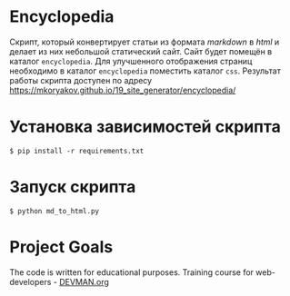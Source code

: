 # Encyclopedia

Cкрипт, который конвертирует статьи из формата _markdown_ в _html_ и делает из них небольшой статический сайт. Сайт будет помещён в каталог `encyclopedia`. Для улучшенного отображения страниц необходимо в каталог `encyclopedia` поместить каталог `css`.
Результат работы скрипта доступен по адресу <https://mkoryakov.github.io/19_site_generator/encyclopedia/>

# Установка зависимостей скрипта
    $ pip install -r requirements.txt

# Запуск скрипта
    $ python md_to_html.py

# Project Goals

The code is written for educational purposes. Training course for web-developers - [DEVMAN.org](https://devman.org)
